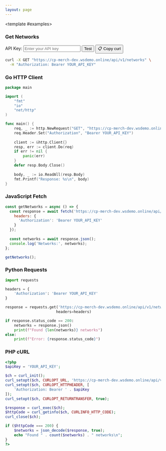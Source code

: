 ```yaml
---
layout: page
---
```


<ApiDoc>
  <template #content>

# Networks API

The networks API provides functionality for managing blockchain networks, their configurations, and Tron-specific operations.

::: tip Interactive Testing
Test the API in real time! Enter your API key and click "Test" buttons to send requests to `https://cp-merch-dev.wsdemo.online/api`.
:::

## Overview

The networks API allows you to:
- Get information about supported blockchain networks
- Configure network parameters (admin only)
- Monitor last processed block numbers
- Manage Tron staking and resources

<ApiMethod 
  method="GET"
  endpoint="/v1/networks"
  title="Get Networks"
  description="Returns list of all supported blockchain networks with their configurations."
  :responses="[
    { status: '200 OK', description: 'Networks list retrieved' }
  ]"
/>

<ApiMethod 
  method="GET"
  endpoint="/v1/networks/{network}"
  title="Get Network"
  description="Returns information about a specific blockchain network."
  :parameters="[
    { name: 'network', type: 'string', required: true, description: 'Network slug (e.g., bitcoin, ethereum, tron, bsc)' }
  ]"
  :responses="[
    { status: '200 OK', description: 'Network information retrieved' },
    { status: '400 Bad Request', description: 'Invalid network slug' }
  ]"
/>

<ApiMethod 
  method="GET"
  endpoint="/v1/networks/last-number-block/{network}"
  title="Get Last Block Number"
  description="Returns the last processed block number for specified network."
  :parameters="[
    { name: 'network', type: 'string', required: true, description: 'Network slug' }
  ]"
  :responses="[
    { status: '200 OK', description: 'Last block number retrieved' }
  ]"
/>

<ApiMethod 
  method="POST"
  endpoint="/v1/networks/tron/stake"
  title="Stake TRX"
  description="Stakes provided amount of TRX to obtain bandwidth or energy. Admin access only."
  :parameters="[
    { name: 'amount', type: 'string', required: true, description: 'Amount of TRX to stake' },
    { name: 'resource', type: 'string', required: true, description: 'Resource type: BANDWIDTH or ENERGY' }
  ]"
  :responses="[
    { status: '201 Created', description: 'TRX staked successfully' }
  ]"
/>

  </template>

  <template #examples>

<div class="example-block" data-lang="curl">

### Get Networks

<div class="api-demo">
  <div class="demo-controls">
    <label for="api-key">API Key:</label>
    <input type="text" id="api-key" placeholder="Enter your API key" />
    <button onclick="testGetNetworks()" class="test-button">Test</button>
    <button onclick="copyCurlCommand('/networks', {method: 'GET'})" class="copy-curl-button">📋 Copy curl</button>
  </div>
</div>

```bash
curl -X GET "https://cp-merch-dev.wsdemo.online/api/v1/networks" \
  -H "Authorization: Bearer YOUR_API_KEY"
```

</div>

<div class="example-block" data-lang="go">

### Go HTTP Client

```go
package main

import (
    "fmt"
    "io"
    "net/http"
)

func main() {
    req, _ := http.NewRequest("GET", "https://cp-merch-dev.wsdemo.online/api/v1/networks", nil)
    req.Header.Set("Authorization", "Bearer YOUR_API_KEY")
    
    client := &http.Client{}
    resp, err := client.Do(req)
    if err != nil {
        panic(err)
    }
    defer resp.Body.Close()
    
    body, _ := io.ReadAll(resp.Body)
    fmt.Printf("Response: %s\n", body)
}
```

</div>

<div class="example-block" data-lang="javascript">

### JavaScript Fetch

```javascript
const getNetworks = async () => {
  const response = await fetch('https://cp-merch-dev.wsdemo.online/api/v1/networks', {
    headers: {
      'Authorization': 'Bearer YOUR_API_KEY'
    }
  });
  
  const networks = await response.json();
  console.log('Networks:', networks);
};

getNetworks();
```

</div>

<div class="example-block" data-lang="python">

### Python Requests

```python
import requests

headers = {
    'Authorization': 'Bearer YOUR_API_KEY'
}

response = requests.get('https://cp-merch-dev.wsdemo.online/api/v1/networks', 
                       headers=headers)

if response.status_code == 200:
    networks = response.json()
    print(f"Found {len(networks)} networks")
else:
    print(f"Error: {response.status_code}")
```

</div>

<div class="example-block" data-lang="php">

### PHP cURL

```php
<?php
$apiKey = 'YOUR_API_KEY';

$ch = curl_init();
curl_setopt($ch, CURLOPT_URL, 'https://cp-merch-dev.wsdemo.online/api/v1/networks');
curl_setopt($ch, CURLOPT_HTTPHEADER, [
    'Authorization: Bearer ' . $apiKey
]);
curl_setopt($ch, CURLOPT_RETURNTRANSFER, true);

$response = curl_exec($ch);
$httpCode = curl_getinfo($ch, CURLINFO_HTTP_CODE);
curl_close($ch);

if ($httpCode === 200) {
    $networks = json_decode($response, true);
    echo "Found " . count($networks) . " networks\n";
}
?>
```

</div>

  </template>
</ApiDoc> 